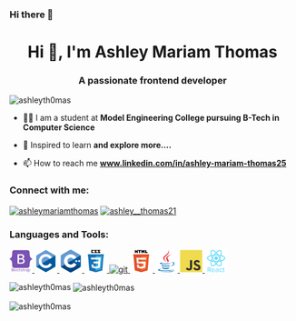 ### Hi there 👋

<h1 align="center">Hi 👋, I'm Ashley Mariam Thomas</h1>
<h3 align="center">A passionate frontend developer</h3>

<p align="left"> <img src="https://komarev.com/ghpvc/?username=ashleyth0mas&label=Profile%20views&color=0e75b6&style=flat" alt="ashleyth0mas" /> </p>

- 👨‍💻 I am a student at **Model Engineering College pursuing B-Tech in Computer Science**

- 🌱 Inspired to learn **and explore more....**

- 📫 How to reach me **www.linkedin.com/in/ashley-mariam-thomas25**

<h3 align="left">Connect with me:</h3>
<p align="left">
<a href="https://linkedin.com/in/ashleymariamthomas" target="blank"><img align="center" src="https://raw.githubusercontent.com/rahuldkjain/github-profile-readme-generator/master/src/images/icons/Social/linked-in-alt.svg" alt="ashleymariamthomas" height="30" width="40" /></a>
<a href="https://instagram.com/ashley__thomas21" target="blank"><img align="center" src="https://raw.githubusercontent.com/rahuldkjain/github-profile-readme-generator/master/src/images/icons/Social/instagram.svg" alt="ashley__thomas21" height="30" width="40" /></a>
</p>

<h3 align="left">Languages and Tools:</h3>
<p align="left"> <a href="https://getbootstrap.com" target="_blank" rel="noreferrer"> <img src="https://raw.githubusercontent.com/devicons/devicon/master/icons/bootstrap/bootstrap-plain-wordmark.svg" alt="bootstrap" width="40" height="40"/> </a> <a href="https://www.cprogramming.com/" target="_blank" rel="noreferrer"> <img src="https://raw.githubusercontent.com/devicons/devicon/master/icons/c/c-original.svg" alt="c" width="40" height="40"/> </a> <a href="https://www.w3schools.com/cpp/" target="_blank" rel="noreferrer"> <img src="https://raw.githubusercontent.com/devicons/devicon/master/icons/cplusplus/cplusplus-original.svg" alt="cplusplus" width="40" height="40"/> </a> <a href="https://www.w3schools.com/css/" target="_blank" rel="noreferrer"> <img src="https://raw.githubusercontent.com/devicons/devicon/master/icons/css3/css3-original-wordmark.svg" alt="css3" width="40" height="40"/> </a> <a href="https://git-scm.com/" target="_blank" rel="noreferrer"> <img src="https://www.vectorlogo.zone/logos/git-scm/git-scm-icon.svg" alt="git" width="40" height="40"/> </a> <a href="https://www.w3.org/html/" target="_blank" rel="noreferrer"> <img src="https://raw.githubusercontent.com/devicons/devicon/master/icons/html5/html5-original-wordmark.svg" alt="html5" width="40" height="40"/> </a> <a href="https://www.java.com" target="_blank" rel="noreferrer"> <img src="https://raw.githubusercontent.com/devicons/devicon/master/icons/java/java-original.svg" alt="java" width="40" height="40"/> </a> <a href="https://developer.mozilla.org/en-US/docs/Web/JavaScript" target="_blank" rel="noreferrer"> <img src="https://raw.githubusercontent.com/devicons/devicon/master/icons/javascript/javascript-original.svg" alt="javascript" width="40" height="40"/> </a> <a href="https://reactjs.org/" target="_blank" rel="noreferrer"> <img src="https://raw.githubusercontent.com/devicons/devicon/master/icons/react/react-original-wordmark.svg" alt="react" width="40" height="40"/> </a> </p>

<p><img align="left" src="https://github-readme-stats.vercel.app/api/top-langs?username=ashleyth0mas&show_icons=true&locale=en&layout=compact" alt="ashleyth0mas" /></p>

<p>&nbsp;<img align="center" src="https://github-readme-stats.vercel.app/api?username=ashleyth0mas&show_icons=true&locale=en" alt="ashleyth0mas" /></p>

<p><img align="center" src="https://github-readme-streak-stats.herokuapp.com/?user=ashleyth0mas&" alt="ashleyth0mas" /></p>
